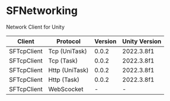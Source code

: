 # SFNetworking
Network Client for Unity

|Client|Protocol|Version|Unity Version|
|------|----------------|---|---|
|SFTcpClient|Tcp (UniTask)|0.0.2|2022.3.8f1|
|SFTcpClient|Tcp (Task)|0.0.2|2022.3.8f1|
|SFTcpClient|Http (UniTask)|0.0.2|2022.3.8f1|
|SFTcpClient|Http (Task)|0.0.2|2022.3.8f1|
|SFTcpClient|WebScocket|-|-|
